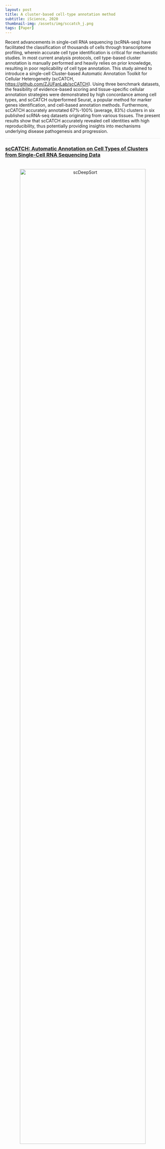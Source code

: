 ```yaml
---
layout: post
title: A cluster-based cell-type annotation method
subtitle: iScience, 2020
thumbnail-img: /assets/img/sccatch_j.png
tags: [Paper]
---
```


Recent advancements in single-cell RNA sequencing (scRNA-seq) have facilitated the classification of thousands of cells through transcriptome profiling, wherein accurate cell type identification is critical for mechanistic studies. In most current analysis protocols, cell type-based cluster annotation is manually performed and heavily relies on prior knowledge, resulting in poor replicability of cell type annotation. This study aimed to introduce a single-cell Cluster-based Automatic Annotation Toolkit for Cellular Heterogeneity (scCATCH, https://github.com/ZJUFanLab/scCATCH). Using three benchmark datasets, the feasibility of evidence-based scoring and tissue-specific cellular annotation strategies were demonstrated by high concordance among cell types, and scCATCH outperformed Seurat, a popular method for marker genes identification, and cell-based annotation methods. Furthermore, scCATCH accurately annotated 67%-100% (average, 83%) clusters in six published scRNA-seq datasets originating from various tissues. The present results show that scCATCH accurately revealed cell identities with high reproducibility, thus potentially providing insights into mechanisms underlying disease pathogenesis and progression.

<hr style="max-width:100%;height:1px;background:#eaeaea;border:none;">

<h3><a href="https://doi.org/10.1016/j.isci.2020.100882">scCATCH: Automatic Annotation on Cell Types of Clusters from Single-Cell RNA Sequencing Data</a></h3>
<div style="text-align: center;padding-top: 20px;padding-bottom: 20px;">
  <a href="https://doi.org/10.1016/j.isci.2020.100882">
  <img src="https://oup.silverchair-cdn.com/oup/backfile/Content_public/Journal/bib/22/4/10.1093_bib_bbaa269/1/bbaa269f1.jpeg?Expires=1746280930&Signature=AlMn5EzQzR5N-E7D1BzFIRCqlkJfasYFl3-ZG2QK3tZH5VlMYp3sqyYq7J3BNvlGbZWnjcjdOdTd6DS6B9RYFMWOf4fi9nx-P8T0-TIeQduOloMIlzTMfZT2yxm2g9p1mZ04aZLA~QeI1rUQI0UdAKL9wcwEybr9dRYMDMPqcSFM5P5lKqGz5tOICgDILcHUoCFzw20Wi-OxLqq04TEkyUxx1O8hQ~TP9gv3rCf7VaYueiKHyzV3h4P9iNLIxAWGl7uc1ijTIkD6jdpynWm9PKVpg1hUEsc9gz-EN4gbYC2yxmWTXyvxIuNV7GvyoZtQFnOwoQK40pYKdes32zkeFg__&Key-Pair-Id=APKAIE5G5CRDK6RD3PGA" alt="scDeepSort" style="width: 90%; height: auto;transition: transform 0.3s ease;" onmouseover="this.style.transform='scale(1.05)'" onmouseout="this.style.transform='scale(1)'" />
  </a>
</div>

<hr style="max-width:100%;height:1px;background:#eaeaea;border:none;">

<h3><a href="https://xomics.com.cn/celltalkdb/">URL</a></h3>
<div>
<a href="https://xomics.com.cn/celltalkdb/">https://xomics.com.cn/celltalkdb/</a>
</div>

<h3><a href="https://doi.org/10.1016/j.isci.2020.100882">Publication</a></h3>
<div>
<a href="https://doi.org/10.1016/j.isci.2020.100882">https://doi.org/10.1016/j.isci.2020.100882</a>
</div>
